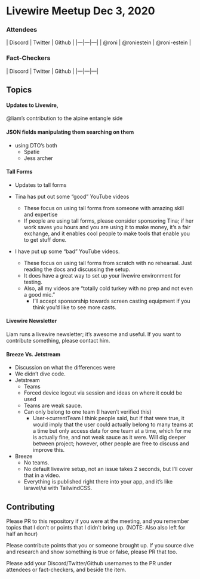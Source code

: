 # Livewire Meetup Dec 3, 2020

### Attendees
| Discord | Twitter | Github |
|—|—|—|
| @roni | @roniestein | @roni-estein |


### Fact-Checkers
| Discord | Twitter | Github |
|—|—|—|

## Topics

#### Updates to Livewire,
 @liam’s contribution to the alpine entangle side

#### JSON fields manipulating them searching on them 
- using DTO’s both 
	- Spatie
	- Jess archer

#### Tall Forms
- Updates to tall forms
- Tina has put out some “good” YouTube videos
	- These focus on using tall forms from someone with amazing skill and expertise
	- If people are using tall forms, please consider sponsoring Tina; if her work saves you hours and you are using it to make money, it’s a fair exchange, and it enables cool people to make tools that enable you to get stuff done.

- I have put up some “bad” YouTube videos.
	- These focus on using tall forms from scratch with no rehearsal. Just reading the docs and discussing the setup.
	- It does have a great way to set up your livewire environment for testing.
	- Also, all my videos are “totally cold turkey with no prep and not even a good mic.”
		- I’ll accept sponsorship towards screen casting equipment if you think you’d like to see more casts.

#### Livewire Newsletter
Liam runs a livewire newsletter; it’s awesome and useful. If you want to contribute something, please contact him.

#### Breeze Vs. Jetstream
- Discussion on what the differences were
- We didn’t dive code.
- Jetstream
	- Teams
	- Forced device logout via session and ideas on where it could be used
	- Teams are weak sauce.
	- Can only belong to one team (I haven’t verified this)
		- User->currentTeam I think people said, but if that were true, it would imply that the user could actually belong to many teams at a time but only access data for one team at a time, which for me is actually fine, and not weak sauce as it were. Will dig deeper between project; however, other people are free to discuss and improve this.
- Breeze
	- No teams.
	- No default livewire setup, not an issue takes 2 seconds, but I’ll cover that in a video.
	- Everything is published right there into your app, and it’s like laravel/ui with TailwindCSS.
	
## Contributing

Please PR to this repository if you were at the meeting, and you remember topics that I don’t or points that I didn’t bring up. (NOTE: Also also left for half an hour)

Please contribute points that you or someone brought up. If you source dive and research and show something is true or false, please PR that too.

Please add your Discord/Twitter/Github usernames to the PR under attendees or fact-checkers, and beside the item.